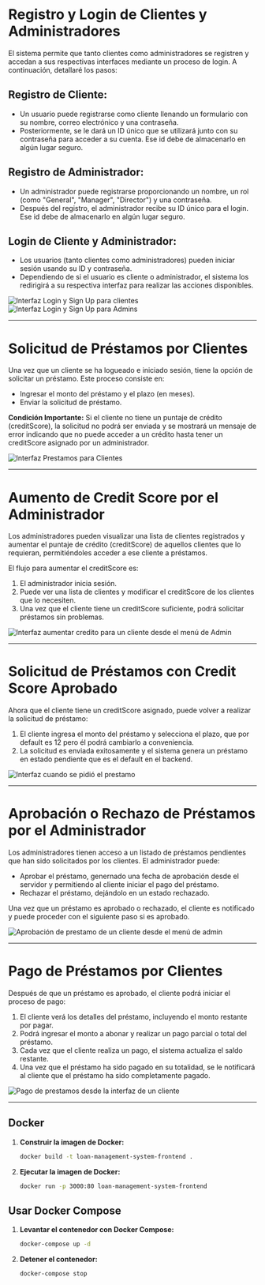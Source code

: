 # Registro y Login de Clientes y Administradores

El sistema permite que tanto clientes como administradores se registren y accedan a sus respectivas interfaces mediante un proceso de login. A continuación, detallaré los pasos:

## Registro de Cliente:

- Un usuario puede registrarse como cliente llenando un formulario con su nombre, correo electrónico y una contraseña.
- Posteriormente, se le dará un ID único que se utilizará junto con su contraseña para acceder a su cuenta. Ese id debe de almacenarlo en algún lugar seguro.

## Registro de Administrador:

- Un administrador puede registrarse proporcionando un nombre, un rol (como "General", "Manager", "Director") y una contraseña.
- Después del registro, el administrador recibe su ID único para el login. Ese id debe de almacenarlo en algún lugar seguro.

## Login de Cliente y Administrador:

- Los usuarios (tanto clientes como administradores) pueden iniciar sesión usando su ID y contraseña.
- Dependiendo de si el usuario es cliente o administrador, el sistema los redirigirá a su respectiva interfaz para realizar las acciones disponibles.

![Interfaz Login y Sign Up para clientes](https://github.com/stevan1008/adminLoansClient/blob/master/assets/loginclientes.png)
![Interfaz Login y Sign Up para Admins](https://github.com/stevan1008/adminLoansClient/blob/master/assets/loginAdmins.png)

---

# Solicitud de Préstamos por Clientes

Una vez que un cliente se ha logueado e iniciado sesión, tiene la opción de solicitar un préstamo. Este proceso consiste en:

- Ingresar el monto del préstamo y el plazo (en meses).
- Enviar la solicitud de préstamo.

**Condición Importante:** Si el cliente no tiene un puntaje de crédito (creditScore), la solicitud no podrá ser enviada y se mostrará un mensaje de error indicando que no puede acceder a un crédito hasta tener un creditScore asignado por un administrador.

![Interfaz Prestamos para Clientes](https://github.com/stevan1008/adminLoansClient/blob/master/assets/prestamosclientes.png)

---

# Aumento de Credit Score por el Administrador

Los administradores pueden visualizar una lista de clientes registrados y aumentar el puntaje de crédito (creditScore) de aquellos clientes que lo requieran, permitiéndoles acceder a ese cliente a préstamos.

El flujo para aumentar el creditScore es:

1. El administrador inicia sesión.
2. Puede ver una lista de clientes y modificar el creditScore de los clientes que lo necesiten.
3. Una vez que el cliente tiene un creditScore suficiente, podrá solicitar préstamos sin problemas.

![Interfaz aumentar credito para un cliente desde el menú de Admin](https://github.com/stevan1008/adminLoansClient/blob/master/assets/aumentocredito.png)

---

# Solicitud de Préstamos con Credit Score Aprobado

Ahora que el cliente tiene un creditScore asignado, puede volver a realizar la solicitud de préstamo:

1. El cliente ingresa el monto del préstamo y selecciona el plazo, que por default es 12 pero él podrá cambiarlo a conveniencia.
2. La solicitud es enviada exitosamente y el sistema genera un préstamo en estado pendiente que es el default en el backend.

![Interfaz cuando se pidió el prestamo](https://github.com/stevan1008/adminLoansClient/blob/master/assets/prestamoenviado.png)

---

# Aprobación o Rechazo de Préstamos por el Administrador

Los administradores tienen acceso a un listado de préstamos pendientes que han sido solicitados por los clientes. El administrador puede:

- Aprobar el préstamo, genernado una fecha de aprobación desde el servidor y permitiendo al cliente iniciar el pago del préstamo.
- Rechazar el préstamo, dejándolo en un estado rechazado.

Una vez que un préstamo es aprobado o rechazado, el cliente es notificado y puede proceder con el siguiente paso si es aprobado.

![Aprobación de prestamo de un cliente desde el menú de admin](https://github.com/stevan1008/adminLoansClient/blob/master/assets/aprobarprestamo.png)

---

# Pago de Préstamos por Clientes

Después de que un préstamo es aprobado, el cliente podrá iniciar el proceso de pago:

1. El cliente verá los detalles del préstamo, incluyendo el monto restante por pagar.
2. Podrá ingresar el monto a abonar y realizar un pago parcial o total del préstamo.
3. Cada vez que el cliente realiza un pago, el sistema actualiza el saldo restante.
4. Una vez que el préstamo ha sido pagado en su totalidad, se le notificará al cliente que el préstamo ha sido completamente pagado.

![Pago de prestamos desde la interfaz de un cliente](https://github.com/stevan1008/adminLoansClient/blob/master/assets/oagodeprestamo.png)


---

## Docker

1. **Construir la imagen de Docker:**
   ```bash
   docker build -t loan-management-system-frontend .
   ```
2. **Ejecutar la imagen de Docker:**
   ```bash
   docker run -p 3000:80 loan-management-system-frontend
   ```

## Usar Docker Compose

1. **Levantar el contenedor con Docker Compose:**
   ```bash
   docker-compose up -d
   ```
2. **Detener el contenedor:**
   ```bash
   docker-compose stop
   ```
